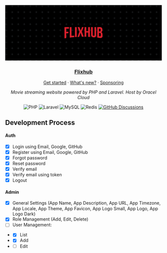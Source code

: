 <div align="center">
    <img src="./public/assets/media/readme/header.png" alt="onedrive-vercel-index" />
    <h3>
        <a href="https://flixhub.ponta.dev">
            Flixhub
        </a>
    </h3>
    <p>
        <a href="#">Get started</a> 
        · 
        <a href="#">What's new?</a> 
        · 
        <a href="#">Sponsoring</a>
    </p>
    <p>
        <em>
            Movie streaming website powered by PHP and Laravel. Host by Oracel Cloud
        </em>
    </p>
    <div align="center">
        <img src="https://img.shields.io/badge/PHP-blue?style=flat&logo=php&logoColor=white" alt="PHP" />
        <img src="https://img.shields.io/badge/Laravel-FF2D20?style=flat&logo=laravel&logoColor=white" alt="Laravel" />
        <img src="https://img.shields.io/badge/MySQL-orange?style=flat&logo=mysql&logoColor=white" alt="MySQL" />
        <img src="https://img.shields.io/badge/Redis-red?style=flat&logo=redis&logoColor=white" alt="Redis" />        
        <a href="https://github.com/ngotuananh101/flixhub-app/discussions"><img src="https://img.shields.io/github/discussions/ngotuananh101/flixhub-app?color=CF2B5B&labelColor=black&logo=github" alt="GitHub Discussions" /></a>
    </div>
</div>

## Development Process
#### Auth
- [x] Login using Email, Google, GitHub
- [x] Register using Email, Google, GitHub
- [x] Forgot password
- [x] Reset password
- [x] Verify email
- [x] Verify email using token
- [x] Logout

#### Admin
- [x] General Settings (App Name, App Description, App URL, App Timezone, App Locale, App Theme, App Favicon, App Logo Small, App Logo, App Logo Dark)
- [x] Role Management (Add, Edit, Delete)
- [ ] User Management:
-    - [x] List
-    - [x] Add
-    - [ ] Edit

